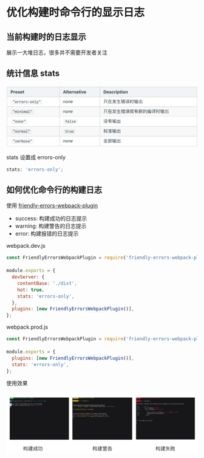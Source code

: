 # 优化构建时命令行的显示日志

## 当前构建时的日志显示

展示一大堆日志，很多并不需要开发者关注

## 统计信息 stats

![wbpk-log.png](../img/wbpk-log.png)

stats 设置成 errors-only

```js
stats: 'errors-only';
```

## 如何优化命令行的构建日志

使用 [friendly-errors-webpack-plugin](https://github.com/geowarin/friendly-errors-webpack-plugin)

- success: 构建成功的日志提示
- warning: 构建警告的日志提示
- error: 构建报错的日志提示

webpack.dev.js

```js
const FriendlyErrorsWebpackPlugin = require('friendly-errors-webpack-plugin');

module.exports = {
  devServer: {
    contentBase: './dist',
    hot: true,
    stats: 'errors-only',
  },
  plugins: [new FriendlyErrorsWebpackPlugin()],
};
```

webpack.prod.js

```js
const FriendlyErrorsWebpackPlugin = require('friendly-errors-webpack-plugin');

module.exports = {
  plugins: [new FriendlyErrorsWebpackPlugin()],
  stats: 'errors-only',
};
```

使用效果

![wb_234543.png](../img/wb_234543.png)
